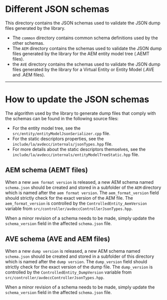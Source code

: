 # Different JSON schemas

This directory contains the JSON schemas used to validate the JSON dump files generated by the library.
- The `common` directory contains common schema definitions used by the other schemas.
- The `AEM` directory contains the schemas used to validate the JSON dump files generated by the library for the AEM entity model tree (.AEMT files).
- the `AVE` directory contains the schemas used to validate the JSON dump files generated by the library for a Virtual Entity or Entity Model (.AVE and .AEM files).

---
# How to update the JSON schemas

The algorithm used by the library to generate dump files that comply with the schemas can be found in the following source files:
- For the entity model tree, see the `src/entity/entityModelJsonSerializer.cpp` file.
- For the static descriptors properties, see the `include/la/avdecc/internals/jsonTypes.hpp` file.
- For more details about the static descriptors themselves, see the `include/la/avdecc/internals/entityModelTreeStatic.hpp` file.

## AEM schema (AEMT files)
When a new `aem format version` is released, a new AEM schema named `schema.json` should be created and stored in a subfolder of the `AEM` directory which is named after the `aem format version`. The `aem_format_version` field should strictly check for the exact version of the AEM file. The `aem_format_version` is controlled by the `ControlledEntity_AemVersion` variable from `src/controller/avdeccControllerJsonTypes.hpp`.

When a minor revision of a schema needs to be made, simply update the `schema_version` field in the affected `schema.json` file.

## AVE schema (AVE and AEM files)
When a new `dump version` is released, a new AEM schema named `schema.json` should be created and stored in a subfolder of this directory which is named after the `dump version`. The `dump_version` field should strictly check for the exact version of the dump file. The `dump_version` is controlled by the `ControlledEntity_DumpVersion` variable from `src/controller/avdeccControllerJsonTypes.hpp`.

When a minor revision of a schema needs to be made, simply update the `schema_version` field in the affected `schema.json` file.
